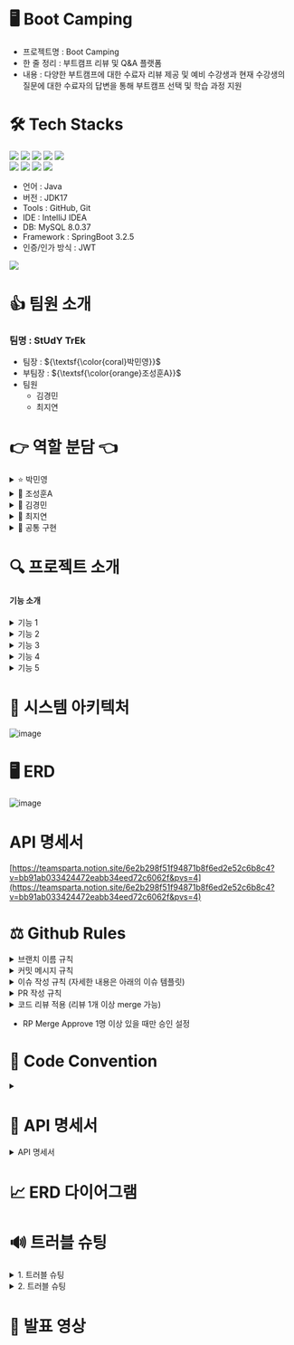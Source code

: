 # 🖥️ Boot Camping
- 프로젝트명 : Boot Camping
- 한 줄 정리 :  부트캠프 리뷰 및 Q&A 플랫폼
- 내용 : 다양한 부트캠프에 대한 수료자 리뷰 제공 및 예비 수강생과 현재 수강생의 질문에 대한 수료자의 답변을 통해 부트캠프 선택 및 학습 과정 지원
  
  
# 🛠️ Tech Stacks
<div style="text-align: left;">
    <div style="margin: ; text-align: left;" "text-align: left;"> <img src="https://img.shields.io/badge/Spring-6DB33F?style=for-the-badge&logo=Spring&logoColor=white">
          <img src="https://img.shields.io/badge/Spring Boot-6DB33F?style=for-the-badge&logo=Spring Boot&logoColor=white">
          <img src="https://img.shields.io/badge/MySQL-4479A1?style=for-the-badge&logo=MySQL&logoColor=white">
          <img src="https://img.shields.io/badge/Java-007396?style=for-the-badge&logo=Java&logoColor=white">
          <img src="https://img.shields.io/badge/Javascript-F7DF1E?style=for-the-badge&logo=Javascript&logoColor=white">
          <br/><img src="https://img.shields.io/badge/HTML5-E34F26?style=for-the-badge&logo=HTML5&logoColor=white">
          <img src="https://img.shields.io/badge/CSS3-1572B6?style=for-the-badge&logo=CSS3&logoColor=white">
          <img src="https://img.shields.io/badge/Git-F05032?style=for-the-badge&logo=Git&logoColor=white">
          <img src="https://img.shields.io/badge/Github-181717?style=for-the-badge&logo=Github&logoColor=white">
          </div>
    </div>
    
- 언어 : Java
- 버전 : JDK17
- Tools : GitHub, Git
- IDE : IntelliJ IDEA
- DB: MySQL 8.0.37
- Framework : SpringBoot 3.2.5
- 인증/인가 방식 : JWT


<div style="text-align: left;">  <div style="text-align: left;"> 
  <img src="https://github-readme-stats.vercel.app/api/top-langs/?username=hgi4657&layout=compact&bg_color=60,7fc8f8,f9f9f9&title_color=ffffff&text_color=ffffff"
           /> </div> 
    </div>
  
# 👍 팀원 소개
### 팀명 : StUdY TrEk<br>
- 팀장  : ${\textsf{\color{coral}박민영}}$
- 부팀장 :  ${\textsf{\color{orange}조성훈A}}$
- 팀원 
  - 김경민
  - 최지연

# 👉 역할 분담 👈
<details>
<summary>
⭐ 박민영
</summary>
  
- 부트캠프
- 리뷰
</details>
<details>
<summary> 
👀 조성훈A
</summary>

- 어드민
- 마이페이지
</details>
<details>
<summary>
👾 김경민
</summary>

- 스터디
- 순위
</details>
<details>
<summary>
📌 최지연
</summary>

- 질문
- 좋아요
</details>  

<details>
<summary>
👥 공통 구현
</summary>

- 로그인
- 회원가입 
- 토큰 재발급
- 프론트 구현 (각자 구현 부분) 
</details>

# 🔍 프로젝트 소개
#### 기능 소개
<details>
<summary>
기능 1
</summary>

</details>
<details>
<summary>
기능 2
</summary>

</details>
<details>
<summary>
기능 3
</summary>

</details>
<details>
<summary>
기능 4
</summary>

</details>
<details>
<summary>
기능 5
</summary>

</details>

# 📄 시스템 아키텍처

![image](https://github.com/user-attachments/assets/1356ef4b-63cf-40ec-a451-9c48210fb25a)

# 🖥 ERD
![image](https://github.com/user-attachments/assets/345d5753-64cb-4c91-be28-ee7889f3e328)

# API 명세서
[https://teamsparta.notion.site/6e2b298f51f94871b8f6ed2e52c6b8c4?v=bb91ab033424472eabb34eed72c6062f&pvs=4](https://teamsparta.notion.site/6e2b298f51f94871b8f6ed2e52c6b8c4?v=bb91ab033424472eabb34eed72c6062f&pvs=4)


# ⚖️ Github Rules
<details>
<summary>
브랜치 이름 규칙
</summary>
  
- dev 브랜치, 각자 개발 기능 구현 feat/(기능이름) 브랜치
- 두가지 단어라면 ‘ - ’ (하이픈) 사용해서 구분
- feat/signup, feat/order-create
</details>
<details>
<summary>
커밋 메시지 규칙  
</summary>
  
- **✨ update - #1 로그인 함수 구현**
    - #1 은 이슈 번호
- ✨ update, 🩹 fix - #1 로그인 함수 구현, 회원가입 함수명 수정
</details>
<details>
<summary>
이슈 작성 규칙 (자세한 내용은 아래의 이슈 템플릿)
</summary>
  
- title : [Feat]  이슈 제목
- description : 템플릿 따라서 작성
</details>
<details>
<summary>
PR 작성 규칙
</summary>
  
- pr 규칙 사용 [현재날짜] 브랜치명 >> 간단한 설명
- ex) [2024/06/19] feat/signup 로그인 기능 구현
</details>

<details>
<summary>
코드 리뷰 적용 (리뷰 1개 이상 merge 가능)
</summary>
  
- 코드 리뷰 할 때 할 말이 없어도 뭐라도 적기
- ex)  빨리 하셨네요, 고생하셨어요, 확인했습니다
</details>

- RP Merge Approve 1명 이상 있을 때만 승인 설정

# 🔑 Code Convention
<details>
<summary>
  
</summary>

  
</details>



# 📑 API 명세서

<details>
<summary>
API 명세서
</summary>

</details>


# 📈 ERD 다이어그램


# 🔊 트러블 슈팅
<details>
<summary>
1. 트러블 슈팅
</summary>

</details>

<details>
<summary>
2. 트러블 슈팅 
</summary>


</details>


# 📜 발표 영상

